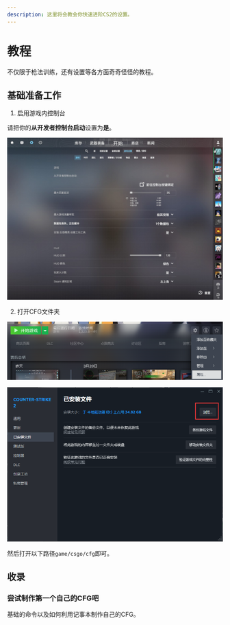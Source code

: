 ```yaml
---
description: 这里将会教会你快速进阶CS2的设置。
---
```


# 教程

不仅限于枪法训练，还有设置等各方面奇奇怪怪的教程。

## 基础准备工作

1. 启用游戏内控制台

请把你的**从开发者控制台启动**设置为**是**。

![将这个设置为是](image-8.png)

2. 打开CFG文件夹

![点击属性](image-3.png)

![点击浏览](image-9.png)

然后打开以下路径`game/csgo/cfg`即可。

## 收录

### 尝试制作第一个自己的CFG吧

基础的命令以及如何利用记事本制作自己的CFG。


